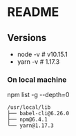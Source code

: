 # README

## Versions
* node -v # v10.15.1
* yarn -v # 1.17.3

### On local machine
npm list -g --depth=0
```
/usr/local/lib
├── babel-cli@6.26.0
├── npm@6.4.1
└── yarn@1.17.3
```
